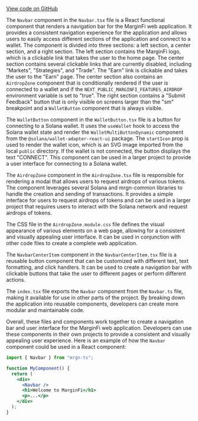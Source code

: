 [View code on GitHub](https://github.com/mrgnlabs/mrgn-ts/.autodoc/docs/json/apps/marginfi-v2-ui/src/components/Navbar)

The `Navbar` component in the `Navbar.tsx` file is a React functional component that renders a navigation bar for the MarginFi web application. It provides a consistent navigation experience for the application and allows users to easily access different sections of the application and connect to a wallet. The component is divided into three sections: a left section, a center section, and a right section. The left section contains the MarginFi logo, which is a clickable link that takes the user to the home page. The center section contains several clickable links that are currently disabled, including "Markets", "Strategies", and "Trade". The "Earn" link is clickable and takes the user to the "Earn" page. The center section also contains an `AirdropZone` component that is conditionally rendered if the user is connected to a wallet and if the `NEXT_PUBLIC_MARGINFI_FEATURES_AIRDROP` environment variable is set to "true". The right section contains a "Submit Feedback" button that is only visible on screens larger than the "sm" breakpoint and a `WalletButton` component that is always visible.

The `WalletButton` component in the `WalletButton.tsx` file is a button for connecting to a Solana wallet. It uses the `useWallet` hook to access the Solana wallet state and render the `WalletMultiButtonDynamic` component from the `@solana/wallet-adapter-react-ui` package. The `startIcon` prop is used to render the wallet icon, which is an SVG image imported from the local `public` directory. If the wallet is not connected, the button displays the text "CONNECT". This component can be used in a larger project to provide a user interface for connecting to a Solana wallet.

The `AirdropZone` component in the `AirdropZone.tsx` file is responsible for rendering a modal that allows users to request airdrops of various tokens. The component leverages several Solana and mrgn-common libraries to handle the creation and sending of transactions. It provides a simple interface for users to request airdrops of tokens and can be used in a larger project that requires users to interact with the Solana network and request airdrops of tokens.

The CSS file in the `AirdropZone.module.css` file defines the visual appearance of various elements on a web page, allowing for a consistent and visually appealing user interface. It can be used in conjunction with other code files to create a complete web application.

The `NavbarCenterItem` component in the `NavbarCenterItem.tsx` file is a reusable button component that can be customized with different text, text formatting, and click handlers. It can be used to create a navigation bar with clickable buttons that take the user to different pages or perform different actions.

The `index.tsx` file exports the `Navbar` component from the `Navbar.ts` file, making it available for use in other parts of the project. By breaking down the application into reusable components, developers can create more modular and maintainable code.

Overall, these files and components work together to create a navigation bar and user interface for the MarginFi web application. Developers can use these components in their own projects to provide a consistent and visually appealing user experience. Here is an example of how the `Navbar` component could be used in a React component:

```jsx
import { Navbar } from "mrgn-ts";

function MyComponent() {
  return (
    <div>
      <Navbar />
      <h1>Welcome to MarginFi</h1>
      <p>...</p>
    </div>
  );
}
```
